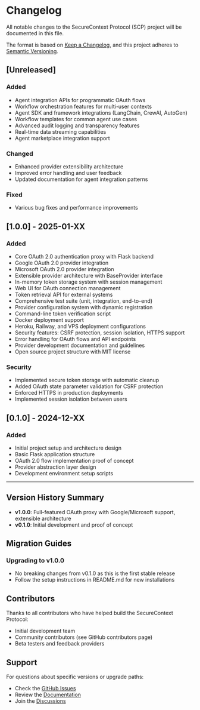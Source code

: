 # Changelog

All notable changes to the SecureContext Protocol (SCP) project will be documented in this file.

The format is based on [Keep a Changelog](https://keepachangelog.com/en/1.0.0/),
and this project adheres to [Semantic Versioning](https://semver.org/spec/v2.0.0.html).

## [Unreleased]

### Added
- Agent integration APIs for programmatic OAuth flows
- Workflow orchestration features for multi-user contexts
- Agent SDK and framework integrations (LangChain, CrewAI, AutoGen)
- Workflow templates for common agent use cases
- Advanced audit logging and transparency features
- Real-time data streaming capabilities
- Agent marketplace integration support

### Changed
- Enhanced provider extensibility architecture
- Improved error handling and user feedback
- Updated documentation for agent integration patterns

### Fixed
- Various bug fixes and performance improvements

## [1.0.0] - 2025-01-XX

### Added
- Core OAuth 2.0 authentication proxy with Flask backend
- Google OAuth 2.0 provider integration
- Microsoft OAuth 2.0 provider integration
- Extensible provider architecture with BaseProvider interface
- In-memory token storage system with session management
- Web UI for OAuth connection management
- Token retrieval API for external systems
- Comprehensive test suite (unit, integration, end-to-end)
- Provider configuration system with dynamic registration
- Command-line token verification script
- Docker deployment support
- Heroku, Railway, and VPS deployment configurations
- Security features: CSRF protection, session isolation, HTTPS support
- Error handling for OAuth flows and API endpoints
- Provider development documentation and guidelines
- Open source project structure with MIT license

### Security
- Implemented secure token storage with automatic cleanup
- Added OAuth state parameter validation for CSRF protection
- Enforced HTTPS in production deployments
- Implemented session isolation between users

## [0.1.0] - 2024-12-XX

### Added
- Initial project setup and architecture design
- Basic Flask application structure
- OAuth 2.0 flow implementation proof of concept
- Provider abstraction layer design
- Development environment setup scripts

---

## Version History Summary

- **v1.0.0**: Full-featured OAuth proxy with Google/Microsoft support, extensible architecture
- **v0.1.0**: Initial development and proof of concept

## Migration Guides

### Upgrading to v1.0.0
- No breaking changes from v0.1.0 as this is the first stable release
- Follow the setup instructions in README.md for new installations

## Contributors

Thanks to all contributors who have helped build the SecureContext Protocol:

- Initial development team
- Community contributors (see GitHub contributors page)
- Beta testers and feedback providers

## Support

For questions about specific versions or upgrade paths:
- Check the [GitHub Issues](https://github.com/yourusername/secure-context-protocol/issues)
- Review the [Documentation](https://github.com/yourusername/secure-context-protocol/wiki)
- Join the [Discussions](https://github.com/yourusername/secure-context-protocol/discussions)
